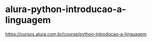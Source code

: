 # alura-python-introducao-a-linguagem
https://cursos.alura.com.br/course/python-introducao-a-linguagem

